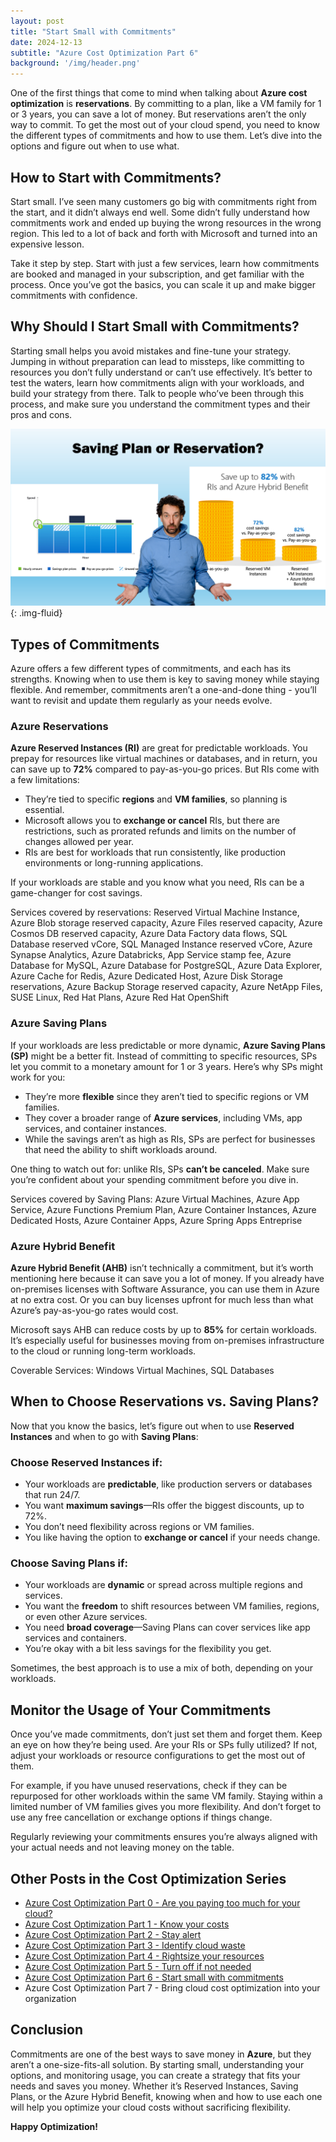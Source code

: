 ```yaml
---
layout: post
title: "Start Small with Commitments"
date: 2024-12-13
subtitle: "Azure Cost Optimization Part 6"
background: '/img/header.png'
---
```


One of the first things that come to mind when talking about **Azure cost optimization** is **reservations**. By committing to a plan, like a VM family for 1 or 3 years, you can save a lot of money. But reservations aren’t the only way to commit. To get the most out of your cloud spend, you need to know the different types of commitments and how to use them. Let’s dive into the options and figure out when to use what.

## How to Start with Commitments?

Start small. I’ve seen many customers go big with commitments right from the start, and it didn’t always end well. Some didn’t fully understand how commitments work and ended up buying the wrong resources in the wrong region. This led to a lot of back and forth with Microsoft and turned into an expensive lesson.

Take it step by step. Start with just a few services, learn how commitments are booked and managed in your subscription, and get familiar with the process. Once you’ve got the basics, you can scale it up and make bigger commitments with confidence.

## Why Should I Start Small with Commitments?

Starting small helps you avoid mistakes and fine-tune your strategy. Jumping in without preparation can lead to missteps, like committing to resources you don’t fully understand or can’t use effectively. It’s better to test the waters, learn how commitments align with your workloads, and build your strategy from there. Talk to people who’ve been through this process, and make sure you understand the commitment types and their pros and cons.

![Slide with the Heading 'Saving Plan or Resrvation'. You can see two images showing the amount you could save either with Saving Plans or Reserved Instances in Azure. In the middle is a man with curley hair that looks confused and overwhelmed by the possibilities.](/img/posts/saving-plan-or-reservation.png){: .img-fluid}

## Types of Commitments

Azure offers a few different types of commitments, and each has its strengths. Knowing when to use them is key to saving money while staying flexible. And remember, commitments aren’t a one-and-done thing - you’ll want to revisit and update them regularly as your needs evolve.

### Azure Reservations

**Azure Reserved Instances (RI)** are great for predictable workloads. You prepay for resources like virtual machines or databases, and in return, you can save up to **72%** compared to pay-as-you-go prices. But RIs come with a few limitations:

- They’re tied to specific **regions** and **VM families**, so planning is essential.  
- Microsoft allows you to **exchange or cancel** RIs, but there are restrictions, such as prorated refunds and limits on the number of changes allowed per year.  
- RIs are best for workloads that run consistently, like production environments or long-running applications.  

If your workloads are stable and you know what you need, RIs can be a game-changer for cost savings.

Services covered by reservations:
Reserved Virtual Machine Instance, Azure Blob storage reserved capacity, Azure Files reserved capacity, Azure Cosmos DB reserved capacity, Azure Data Factory data flows, SQL Database reserved vCore, SQL Managed Instance reserved vCore, Azure Synapse Analytics, Azure Databricks, App Service stamp fee, Azure Database for MySQL, Azure Database for PostgreSQL, Azure Data Explorer, Azure Cache for Redis, Azure Dedicated Host, Azure Disk Storage reservations, Azure Backup Storage reserved capacity, Azure NetApp Files, SUSE Linux, Red Hat Plans, Azure Red Hat OpenShift

### Azure Saving Plans

If your workloads are less predictable or more dynamic, **Azure Saving Plans (SP)** might be a better fit. Instead of committing to specific resources, SPs let you commit to a monetary amount for 1 or 3 years. Here’s why SPs might work for you:

- They’re more **flexible** since they aren’t tied to specific regions or VM families.  
- They cover a broader range of **Azure services**, including VMs, app services, and container instances.  
- While the savings aren’t as high as RIs, SPs are perfect for businesses that need the ability to shift workloads around.  

One thing to watch out for: unlike RIs, SPs **can’t be canceled**. Make sure you’re confident about your spending commitment before you dive in.

Services covered by Saving Plans:
Azure Virtual Machines, Azure App Service, Azure Functions Premium Plan, Azure Container Instances, Azure Dedicated Hosts, Azure Container Apps, Azure Spring Apps Entreprise

### Azure Hybrid Benefit

**Azure Hybrid Benefit (AHB)** isn’t technically a commitment, but it’s worth mentioning here because it can save you a lot of money. If you already have on-premises licenses with Software Assurance, you can use them in Azure at no extra cost. Or you can buy licenses upfront for much less than what Azure’s pay-as-you-go rates would cost.

Microsoft says AHB can reduce costs by up to **85%** for certain workloads. It’s especially useful for businesses moving from on-premises infrastructure to the cloud or running long-term workloads.

Coverable Services:
Windows Virtual Machines, SQL Databases

## When to Choose Reservations vs. Saving Plans?

Now that you know the basics, let’s figure out when to use **Reserved Instances** and when to go with **Saving Plans**:

### Choose Reserved Instances if:

- Your workloads are **predictable**, like production servers or databases that run 24/7.  
- You want **maximum savings**—RIs offer the biggest discounts, up to 72%.  
- You don’t need flexibility across regions or VM families.  
- You like having the option to **exchange or cancel** if your needs change.  

### Choose Saving Plans if:

- Your workloads are **dynamic** or spread across multiple regions and services.  
- You want the **freedom** to shift resources between VM families, regions, or even other Azure services.  
- You need **broad coverage**—Saving Plans can cover services like app services and containers.  
- You’re okay with a bit less savings for the flexibility you get.  

Sometimes, the best approach is to use a mix of both, depending on your workloads.

## Monitor the Usage of Your Commitments

Once you’ve made commitments, don’t just set them and forget them. Keep an eye on how they’re being used. Are your RIs or SPs fully utilized? If not, adjust your workloads or resource configurations to get the most out of them.

For example, if you have unused reservations, check if they can be repurposed for other workloads within the same VM family. Staying within a limited number of VM families gives you more flexibility. And don’t forget to use any free cancellation or exchange options if things change.

Regularly reviewing your commitments ensures you’re always aligned with your actual needs and not leaving money on the table.

## Other Posts in the Cost Optimization Series

- [Azure Cost Optimization Part 0 - Are you paying too much for your cloud?](2024-09-25-are-you-paying-too-much-for-your-cloud.md)
- [Azure Cost Optimization Part 1 - Know your costs](2024-10-01-azure-cost-optimization-part-1-know-your-costs.md)
- [Azure Cost Optimization Part 2 - Stay alert](2024-10-14-azure-cost-optimization-part-2-stay-alert.md)
- [Azure Cost Optimization Part 3 - Identify cloud waste](2024-10-16-azure-cost-optimization-part-3-identify-cloud-waste.md)
- [Azure Cost Optimization Part 4 - Rightsize your resources](2024-10-24-azure-cost-optimization-part-4-rightsize-your-resources.md)
- [Azure Cost Optimization Part 5 - Turn off if not needed](2024-11-15-azure-cost-optimization-part-5-turn-off-if-not-needed.md)
- [Azure Cost Optimization Part 6 - Start small with commitments](2024-12-30-azure-cost-optimization-part-6-start-small-with-commitments.md)
- Azure Cost Optimization Part 7 - Bring cloud cost optimization into your organization

## Conclusion

Commitments are one of the best ways to save money in **Azure**, but they aren’t a one-size-fits-all solution. By starting small, understanding your options, and monitoring usage, you can create a strategy that fits your needs and saves you money. Whether it’s Reserved Instances, Saving Plans, or the Azure Hybrid Benefit, knowing when and how to use each one will help you optimize your cloud costs without sacrificing flexibility.

**Happy Optimization!**

